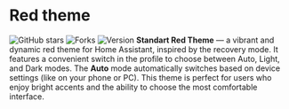 # Red theme

![GitHub stars](https://img.shields.io/github/stars/user447-ui/ha-red-theme?label=Stars&style=for-the-badge) ![Forks](https://img.shields.io/github/forks/user447-ui/ha-red-theme?label=Forks&style=for-the-badge) ![Version](https://img.shields.io/badge/version-v1.0.0-blue?style=for-the-badge)
**Standart Red Theme** — a vibrant and dynamic red theme for Home Assistant, inspired by the recovery mode. It features a convenient switch in the profile to choose between Auto, Light, and Dark modes. The **Auto** mode automatically switches based on device settings (like on your phone or PC). This theme is perfect for users who enjoy bright accents and the ability to choose the most comfortable interface.
